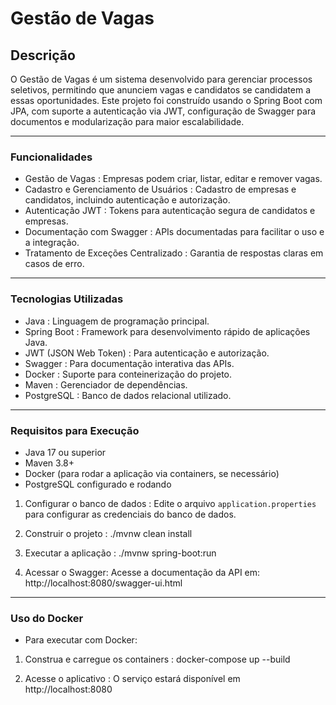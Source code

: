 # Gestão de Vagas

## Descrição
   O Gestão de Vagas é um sistema desenvolvido para gerenciar processos seletivos, permitindo que anunciem vagas e candidatos se candidatem a essas oportunidades. Este projeto foi construído usando o Spring Boot com JPA, com suporte a autenticação via JWT, configuração de Swagger para documentos e modularização para maior escalabilidade.

------------------------------------------------------------------------
### Funcionalidades

- Gestão de Vagas : Empresas podem criar, listar, editar e remover vagas.
- Cadastro e Gerenciamento de Usuários : Cadastro de empresas e candidatos, incluindo autenticação e autorização.
- Autenticação JWT : Tokens para autenticação segura de candidatos e empresas.
- Documentação com Swagger : APIs documentadas para facilitar o uso e a integração.
- Tratamento de Exceções Centralizado : Garantia de respostas claras em casos de erro.
--------------------------------------
### Tecnologias Utilizadas

- Java : Linguagem de programação principal.
- Spring Boot : Framework para desenvolvimento rápido de aplicações Java.
- JWT (JSON Web Token) : Para autenticação e autorização.
-  Swagger : Para documentação interativa das APIs.
-  Docker : Suporte para conteinerização do projeto.
-  Maven : Gerenciador de dependências.
-  PostgreSQL : Banco de dados relacional utilizado.
----------------------
### Requisitos para Execução

- Java 17 ou superior
- Maven 3.8+
-  Docker (para rodar a aplicação via containers, se necessário)
-  PostgreSQL configurado e rodando

1. Configurar o banco de dados : Edite o arquivo ``application.properties`` para configurar as credenciais do banco de dados.

2. Construir o projeto :
./mvnw clean install

3. Executar a aplicação :
./mvnw spring-boot:run

4. Acessar o Swagger: Acesse a documentação da API em: http://localhost:8080/swagger-ui.html
-----------------------------
### Uso do Docker
- Para executar com Docker:

1. Construa e carregue os containers :
   docker-compose up --build

2. Acesse o aplicativo : O serviço estará disponível em http://localhost:8080 